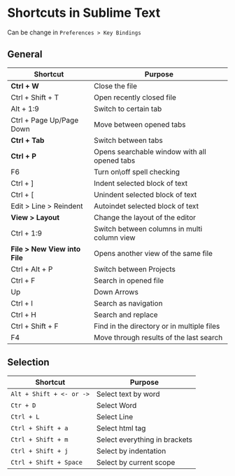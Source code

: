 # Shortcuts in Sublime Text
Can be change in `Preferences > Key Bindings`

## General 
Shortcut | Purpose
---------| -------
**Ctrl + W** | Close the file
Ctrl + Shift + T | Open recently closed file
Alt + 1:9 | Switch to certain tab
Ctrl + Page Up/Page Down | Move between opened tabs
**Ctrl + Tab** | Switch between tabs
**Ctrl + P** | Opens searchable window with all opened tabs 
F6 | Turn on\off spell checking
Ctrl + ] | Indent selected block of text
Ctrl + [ | Unindent selected block of text
Edit > Line > Reindent | Autoindet selected block of text
**View > Layout** | Change the layout of the editor
Ctrl + 1:9 | Switch between columns in multi column view
**File > New View into File** | Opens another view of the same file
Ctrl + Alt + P | Switch between Projects
Ctrl + F | Search in opened file
Up|Down Arrows | Move Up and Down in search results
Ctrl + I | Search as navigation
Ctrl + H | Search and replace
Ctrl + Shift + F | Find in the directory or in multiple files
F4 | Move through results of the last search

## Selection
Shortcut | Purpose
---------| -------
`Alt + Shift + <- or ->` | Select text by word
`Ctr + D` | Select Word
`Ctrl + L` | Select Line
`Ctrl + Shift + a` | Select html tag
`Ctrl + Shift + m` | Select everything in brackets
`Ctrl + Shift + j` | Select by indentation 
`Ctrl + Shift + Space` | Select by current scope
